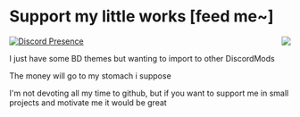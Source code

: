 # Support my little works [feed me~]

<a href="https://ko-fi.com/P5P5EI7GP"><img align="right" src="https://ko-fi.com/img/githubbutton_sm.svg"/></a>

[![Discord Presence](https://lanyard.cnrad.dev/api/403725623161257984)](https://discord.com/users/403725623161257984)

I just have some BD themes but wanting to import to other DiscordMods

The money will go to my stomach i suppose

I'm not devoting all my time to github, but if you want to support me in small projects and motivate me it would be great
